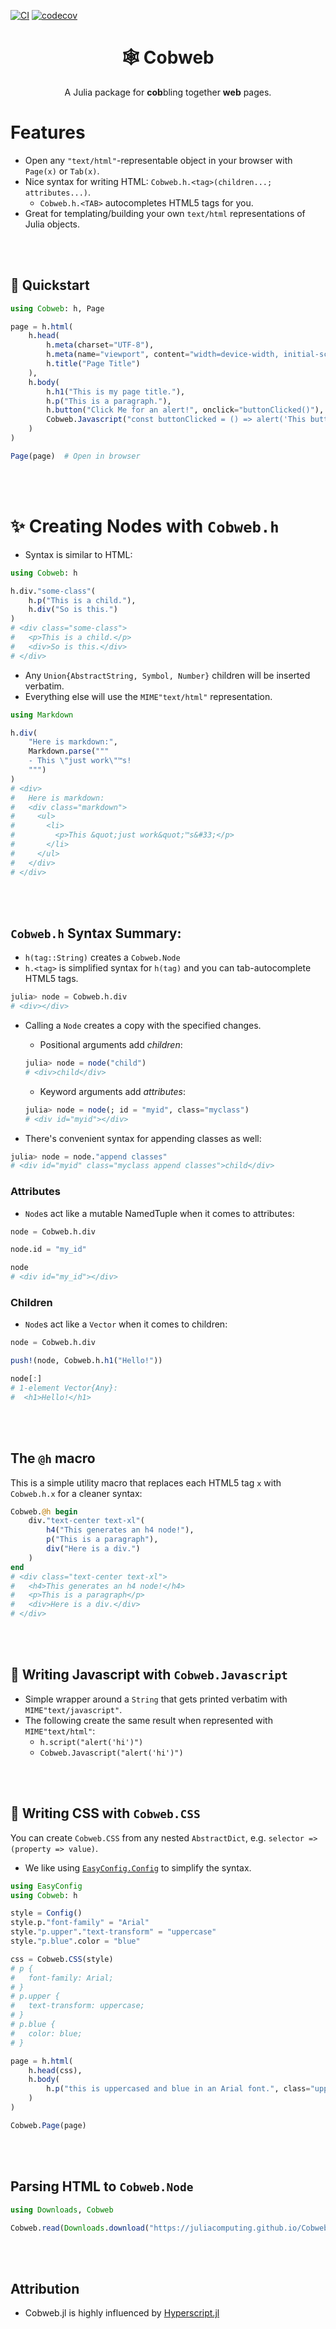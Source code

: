[![CI](https://github.com/joshday/Cobweb.jl/actions/workflows/CI.yml/badge.svg)](https://github.com/joshday/Cobweb.jl/actions/workflows/CI.yml)
[![codecov](https://codecov.io/gh/joshday/Cobweb.jl/branch/main/graph/badge.svg?token=yrcRI2ZETk)](https://codecov.io/gh/joshday/Cobweb.jl)

<h1 align="center">🕸️ Cobweb</h1>

<p align="center">A Julia package for <b>cob</b>bling together <b>web</b> pages.</p>

# Features

- Open any `"text/html"`-representable object in your browser with `Page(x)` or `Tab(x)`.
- Nice syntax for writing HTML: `Cobweb.h.<tag>(children...; attributes...)`.
    - `Cobweb.h.<TAB>` autocompletes HTML5 tags for you.
- Great for templating/building your own `text/html` representations of Julia objects.

<br><br>

## 🚀 Quickstart

```julia
using Cobweb: h, Page

page = h.html(
    h.head(
        h.meta(charset="UTF-8"),
        h.meta(name="viewport", content="width=device-width, initial-scale=1.0"),
        h.title("Page Title")
    ),
    h.body(
        h.h1("This is my page title."),
        h.p("This is a paragraph."),
        h.button("Click Me for an alert!", onclick="buttonClicked()"),
        Cobweb.Javascript("const buttonClicked = () => alert('This button was clicked!')"),
    )
)

Page(page)  # Open in browser
```

<br>
<br>

# ✨ Creating Nodes with `Cobweb.h`

- Syntax is similar to HTML:

```julia
using Cobweb: h

h.div."some-class"(
    h.p("This is a child."),
    h.div("So is this.")
)
# <div class="some-class">
#   <p>This is a child.</p>
#   <div>So is this.</div>
# </div>
```

- Any `Union{AbstractString, Symbol, Number}` children will be inserted verbatim.
- Everything else will use the `MIME"text/html"` representation.

```julia
using Markdown

h.div(
    "Here is markdown:",
    Markdown.parse("""
    - This \"just work\"™s!
    """)
)
# <div>
#   Here is markdown:
#   <div class="markdown">
#     <ul>
#       <li>
#         <p>This &quot;just work&quot;™s&#33;</p>
#       </li>
#     </ul>
#   </div>
# </div>
```


<br>
<br>

## `Cobweb.h` Syntax Summary:

- `h(tag::String)` creates a `Cobweb.Node`
- `h.<tag>` is simplified syntax for `h(tag)` and you can tab-autocomplete HTML5 tags.

```julia
julia> node = Cobweb.h.div
# <div></div>
```

- Calling a `Node` creates a copy with the specified changes.
    - Positional arguments add *children*:
    ```julia
    julia> node = node("child")
    # <div>child</div>
    ```
    - Keyword arguments add *attributes*:
    ```julia
    julia> node = node(; id = "myid", class="myclass")
    # <div id="myid"></div>
    ```

- There's convenient syntax for appending classes as well:
```julia
julia> node = node."append classes"
# <div id="myid" class="myclass append classes">child</div>
```


### Attributes

- `Node`s act like a mutable NamedTuple when it comes to attributes:
```julia
node = Cobweb.h.div

node.id = "my_id"

node
# <div id="my_id"></div>
```


### Children

- `Node`s act like a `Vector` when it comes to children:

```julia
node = Cobweb.h.div

push!(node, Cobweb.h.h1("Hello!"))

node[:]
# 1-element Vector{Any}:
#  <h1>Hello!</h1>
```

<br>
<br>

## The `@h` macro

This is a simple utility macro that replaces each HTML5 tag `x` with `Cobweb.h.x` for a cleaner syntax:

```julia
Cobweb.@h begin
    div."text-center text-xl"(
        h4("This generates an h4 node!"),
        p("This is a paragraph"),
        div("Here is a div.")
    )
end
# <div class="text-center text-xl">
#   <h4>This generates an h4 node!</h4>
#   <p>This is a paragraph</p>
#   <div>Here is a div.</div>
# </div>
```

<br>
<br>


## 📄 Writing Javascript with `Cobweb.Javascript`

- Simple wrapper around a `String` that gets printed verbatim with `MIME"text/javascript"`.
- The following create the same result when represented with `MIME"text/html"`:
    - `h.script("alert('hi')")`
    - `Cobweb.Javascript("alert('hi')")`

<br>
<br>

## 📄 Writing CSS with `Cobweb.CSS`

You can create `Cobweb.CSS` from any nested `AbstractDict`, e.g. `selector => (property => value)`.
- We like using [`EasyConfig.Config`](https://github.com/joshday/EasyConfig.jl) to simplify the syntax.

```julia
using EasyConfig
using Cobweb: h

style = Config()
style.p."font-family" = "Arial"
style."p.upper"."text-transform" = "uppercase"
style."p.blue".color = "blue"

css = Cobweb.CSS(style)
# p {
#   font-family: Arial;
# }
# p.upper {
#   text-transform: uppercase;
# }
# p.blue {
#   color: blue;
# }

page = h.html(
    h.head(css),
    h.body(
        h.p("this is uppercased and blue in an Arial font.", class="upper blue")
    )
)

Cobweb.Page(page)
```


<br>
<br>

## Parsing HTML to `Cobweb.Node`

```julia
using Downloads, Cobweb

Cobweb.read(Downloads.download("https://juliacomputing.github.io/Cobweb.jl/"))
```

<br>
<br>

## Attribution

- Cobweb.jl is highly influenced by [Hyperscript.jl](https://github.com/JuliaWeb/Hyperscript.jl)
